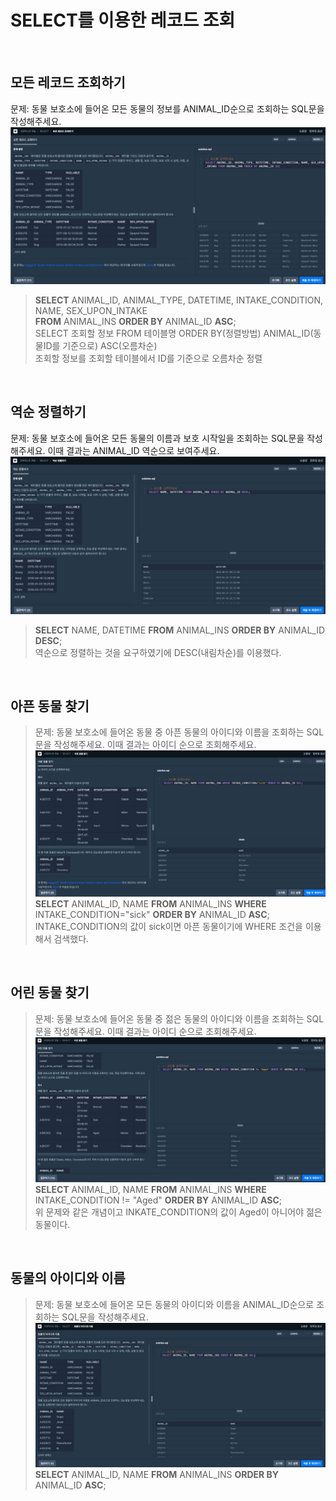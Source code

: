 # SELECT를 이용한 레코드 조회  
<br>

## 모든 레코드 조회하기  
문제: 동물 보호소에 들어온 모든 동물의 정보를 ANIMAL_ID순으로 조회하는 SQL문을 작성해주세요.  
![img](./select_01.jpg)  
>**SELECT** ANIMAL_ID, ANIMAL_TYPE, DATETIME, INTAKE_CONDITION, NAME, SEX_UPON_INTAKE   
>**FROM** ANIMAL_INS **ORDER BY** ANIMAL_ID **ASC**;  
>SELECT 조회할 정보 FROM 테이블명 ORDER BY(정렬방법) ANIMAL_ID(동물ID를 기준으로) ASC(오름차순)  
>조회할 정보를 조회할 테이블에서 ID를 기준으로 오름차순 정렬  

<br> 

## 역순 정렬하기  
문제: 동물 보호소에 들어온 모든 동물의 이름과 보호 시작일을 조회하는 SQL문을 작성해주세요. 이때 결과는 ANIMAL_ID 역순으로 보여주세요.  
![img](./select_02.jpg)  
>**SELECT** NAME, DATETIME **FROM** ANIMAL_INS **ORDER BY** ANIMAL_ID **DESC**;  
>역순으로 정렬하는 것을 요구하였기에 DESC(내림차순)를 이용했다.  

<br>

## 아픈 동물 찾기
>문제: 동물 보호소에 들어온 동물 중 아픈 동물의 아이디와 이름을 조회하는 SQL 문을 작성해주세요. 이때 결과는 아이디 순으로 조회해주세요.  
![img](./select_03.jpg)  
>**SELECT** ANIMAL_ID, NAME **FROM** ANIMAL_INS **WHERE** INTAKE_CONDITION="sick" **ORDER BY** ANIMAL_ID **ASC**;  
>INTAKE_CONDITION의 값이 sick이면 아픈 동물이기에 WHERE 조건을 이용해서 검색했다.  

<br>

## 어린 동물 찾기
>문제: 동물 보호소에 들어온 동물 중 젊은 동물의 아이디와 이름을 조회하는 SQL 문을 작성해주세요. 이때 결과는 아이디 순으로 조회해주세요.  
![img](./select_04.jpg)  
>**SELECT** ANIMAL_ID, NAME **FROM** ANIMAL_INS **WHERE** INTAKE_CONDITION != "Aged" **ORDER BY** ANIMAL_ID **ASC**;  
>위 문제와 같은 개념이고 INKATE_CONDITION의 값이 Aged이 아니어야 젊은 동물이다.  

<br>

## 동물의 아이디와 이름
>문제: 동물 보호소에 들어온 모든 동물의 아이디와 이름을 ANIMAL_ID순으로 조회하는 SQL문을 작성해주세요.
![img](./select_05.jpg)
>**SELECT** ANIMAL_ID, NAME **FROM** ANIMAL_INS **ORDER BY** ANIMAL_ID **ASC**;
